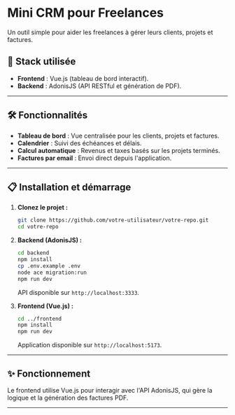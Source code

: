 
# Mini CRM pour Freelances

Un outil simple pour aider les freelances à gérer leurs clients, projets et factures.

## 🚀 Stack utilisée
- **Frontend** : Vue.js (tableau de bord interactif).
- **Backend** : AdonisJS (API RESTful et génération de PDF).

---

## 🛠️ Fonctionnalités
- **Tableau de bord** : Vue centralisée pour les clients, projets et factures.
- **Calendrier** : Suivi des échéances et délais.
- **Calcul automatique** : Revenus et taxes basés sur les projets terminés.
- **Factures par email** : Envoi direct depuis l'application.

---

## 📋 Installation et démarrage

1. **Clonez le projet :**
   ```bash
   git clone https://github.com/votre-utilisateur/votre-repo.git
   cd votre-repo
   ```

2. **Backend (AdonisJS) :**
   ```bash
   cd backend
   npm install
   cp .env.example .env
   node ace migration:run
   npm run dev
   ```
   API disponible sur `http://localhost:3333`.

3. **Frontend (Vue.js) :**
   ```bash
   cd ../frontend
   npm install
   npm run dev
   ```
   Application disponible sur `http://localhost:5173`.

---

## ✨ Fonctionnement
Le frontend utilise Vue.js pour interagir avec l'API AdonisJS, qui gère la logique et la génération des factures PDF.

---

